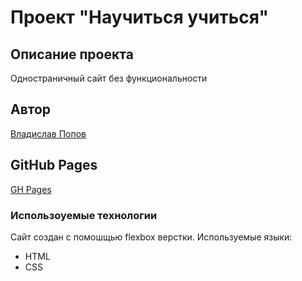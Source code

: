 # Проект "Научиться учиться"

## Описание проекта
  Одностраничный сайт без функциональности

## Автор
  [Владислав Попов](https://vk.com/p1d3c)

## GitHub Pages
  [GH Pages](https://p1d3c.github.io/how-to-learn/)

### Использоуемые технологии
  Сайт создан с помошщью flexbox верстки.
  Используемые языки:
  * HTML
  * CSS
